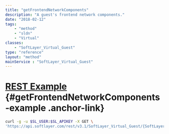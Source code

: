 ```yaml
---
title: "getFrontendNetworkComponents"
description: "A guest's frontend network components."
date: "2018-02-12"
tags:
    - "method"
    - "sldn"
    - "Virtual"
classes:
    - "SoftLayer_Virtual_Guest"
type: "reference"
layout: "method"
mainService : "SoftLayer_Virtual_Guest"
---
```


# [REST Example](#getFrontendNetworkComponents-example) <a href="/article/rest/"><i class="fas fa-question"></i></a> {#getFrontendNetworkComponents-example .anchor-link} 
```bash
curl -g -u $SL_USER:$SL_APIKEY -X GET \
'https://api.softlayer.com/rest/v3.1/SoftLayer_Virtual_Guest/{SoftLayer_Virtual_GuestID}/getFrontendNetworkComponents'
```

